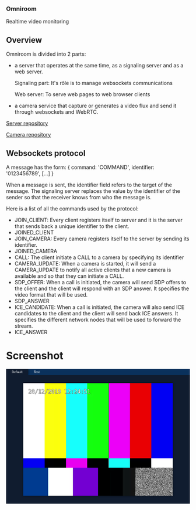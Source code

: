 ### Omniroom
Realtime video monitoring

## Overview
Omniroom is divided into 2 parts:
- a server that operates at the same time, as a signaling server and as a web server.

    Signaling part: It's rôle is to manage websockets communications

    Web server: To serve web pages to web browser clients

- a camera service that capture or generates a video flux and send it through websockets and WebRTC.

[Server repository](https://github.com/room-2135/omniroom-server)

[Camera repository](https://github.com/room-2135/omniroom-camera)

## Websockets protocol

A message has the form:
{
    command: 'COMMAND',
    identifier: '0123456789',
    [...]
}

When a message is sent, the identifier field refers to the target of the message. The signaling server replaces the value by the identifier of the sender so that the receiver knows from who the message is.

Here is a list of all the commands used by the protocol:
- JOIN_CLIENT:
    Every client registers itself to server and it is the server that sends back a unique identifier to the client.
- JOINED_CLIENT
- JOIN_CAMERA:
    Every camera registers itself to the server by sending its identifier.
- JOINED_CAMERA
- CALL:
    The client initiate a CALL to a camera by specifying its identifier
- CAMERA_UPDATE:
    When a camera is started, it will send a CAMERA_UPDATE to notify all active clients that a new camera is available and so that they can initiate a CALL.
- SDP_OFFER:
    When a call is initiated, the camera will send SDP offers to the client and the client will respond with an SDP answer. It specifies the video format that will be used.
- SDP_ANSWER
- ICE_CANDIDATE:
    When a call is initiated, the camera will also send ICE candidates to the client and the client will send back ICE answers. It specifies the different network nodes that will be used to forward the stream.
- ICE_ANSWER

# Screenshot
![Default room](screenshot.png)
